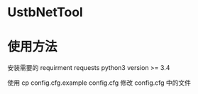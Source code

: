 # UstbNetTool
# 使用方法

安装需要的
requirment requests python3 version >= 3.4

使用
cp config.cfg.example config.cfg
修改
config.cfg 中的文件
